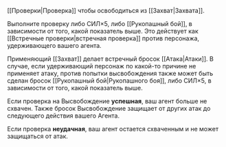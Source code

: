 [[Проверки|Проверка]] чтобы освободиться из [[Захват|Захвата]].

Выполните проверку либо СИЛ×5, либо [[Рукопашный бой]], в зависимости от того, какой показатель выше. Это действует как [[Встречные проверки|встречная проверка]] против персонажа, удерживающего вашего агента.

Применяющий [[Захват]] делает встречный бросок [[Атака|Атаки]]. В случае, если удерживающий персонаж по какой-то причине не применяет атаку, против попытки высвобождения также может быть сделан бросок [[Рукопашный бой|Рукопашного боя]], либо СИЛ×5, в зависимости от того, какой показатель выше. 

Если проверка на Высвобождение **успешная**, ваш агент больше не схвачен. Также бросок Высвобождение защищает от других атак до следующего действия вашего Агента. 

Если проверка **неудачная**, ваш агент остается схваченным и не может защищаться от атак.